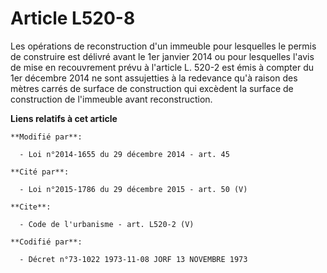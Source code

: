 # Article L520-8

Les opérations de reconstruction d'un immeuble pour lesquelles le permis de construire est délivré avant le 1er janvier 2014
ou pour lesquelles l'avis de mise en recouvrement prévu à l'article L. 520-2 est émis à compter du 1er décembre 2014 ne sont
assujetties à la redevance qu'à raison des mètres carrés de surface de construction qui excèdent la surface de construction
de l'immeuble avant reconstruction.

**Liens relatifs à cet article**

	**Modifié par**:

	  - Loi n°2014-1655 du 29 décembre 2014 - art. 45

	**Cité par**:

	  - Loi n°2015-1786 du 29 décembre 2015 - art. 50 (V)

	**Cite**:

	  - Code de l'urbanisme - art. L520-2 (V)

	**Codifié par**:

	  - Décret n°73-1022 1973-11-08 JORF 13 NOVEMBRE 1973
